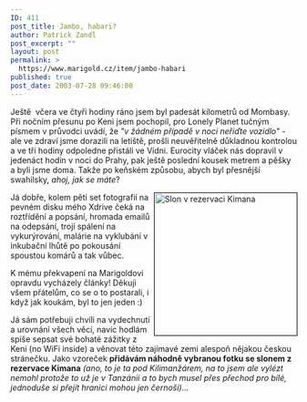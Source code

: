 ```yaml
---
ID: 411
post_title: Jambo, habari?
author: Patrick Zandl
post_excerpt: ""
layout: post
permalink: >
  https://www.marigold.cz/item/jambo-habari
published: true
post_date: 2003-07-28 09:46:00
---
```

<P>Ještě&#160; včera ve čtyři hodiny ráno jsem byl padesát kilometrů od Mombasy. Při nočním přesunu po Keni jsem pochopil, pro Lonely Planet tučným písmem v průvodci uvádí, že <EM>"v žádném případě v noci neřiďte vozidlo"</EM> - ale ve zdraví jsme dorazili na letiště, prošli neuvěřitelně důkladnou kontrolou a ve tři hodiny odpoledne přistáli ve Vídni. Eurocity vláček nás dopravil v jedenáct hodin v noci do Prahy, pak ještě poslední kousek metrem a pěšky a byli jsme doma. Takže po keňském způsobu, abych byl přesnější swahilsky, <EM>ahoj, jak se máte</EM>?</P>
<P><A href="/obrazek/slon-big.jpg" target=_blank><IMG alt="Slon v rezervaci Kimana" src="/wp-content/uploads/slon-small.jpg" width=250 align=right border=1></A>Já dobře, kolem pěti set fotografií na pevném disku mého Xdrive čeká na roztřídění a popsání, hromada emailů na odepsání, trojí spálení na vykurýrování, malárie na vyklubání v inkubační lhůtě po pokousání spoustou komárů&#160;a tak vůbec. </P>
<P>K mému překvapení na Marigoldovi opravdu vycházely články! Děkuji všem přátelům, co se o to postarali, i když jak koukám, byl to jen jeden :)</P>
<P>Já sám potřebuji chvíli na vydechnutí a urovnání všech věcí, navíc hodlám spíše sepsat své bohaté zážitky z Keni (no WiFi inside) a věnovat této zajímavé zemi alespoň nějakou českou stránečku. Jako vzoreček <STRONG>přidávám náhodně vybranou fotku se slonem z rezervace Kimana</STRONG> <EM>(ano, to je ta pod Kilimanžárem, na to jsem ale vylézt nemohl protože to už je v Tanzánii a to bych musel přes přechod pro bílé, jednoduše si přejít hranici mohou jen černoši)...</EM></P>